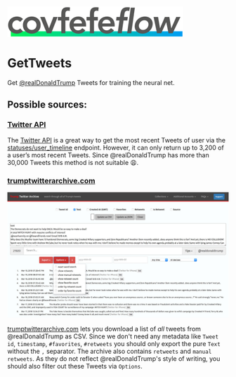 <img src="../design/logo/covfefe-flow-logo.png" alt="covfefe-flow logo" style="max-width:100%;" width="400px" height="70px">

# GetTweets

Get [@realDonaldTrump](https://twitter.com/realdonaldtrump) Tweets for training the neural net.


## Possible sources:

### [Twitter API](https://developer.twitter.com/en/docs)
The [Twitter API](https://developer.twitter.com/en/docs) is a great way to get the most recent Tweets of user via the [statuses/user_timeline](https://developer.twitter.com/en/docs/tweets/timelines/api-reference/get-statuses-user_timeline.html) endpoint.
However, it can only return up to 3,200 of a user’s most recent Tweets.
Since @realDonaldTrump has more than 30,000 Tweets this method is not suitable :weary:.


### [trumptwitterarchive.com](http://www.trumptwitterarchive.com/archive)

![trumptwitterarchive.com screenshot](./images/readme/trumptwitterarchive.com_screenshot.jpg)

[trumptwitterarchive.com](http://www.trumptwitterarchive.com/archive) lets you download a list of *all* tweets from @realDonaldTrump as CSV.
Since we don't need any metadata like `Tweet id`, `timestamp`, `#favorites`, `#retweets` you should only export the pure `Text` without the `,` separator.
The archive also contains `retweets` and `manual retweets`. As they do not reflect @realDonaldTrump's style of writing, you should also filter out these Tweets via `Options`.

